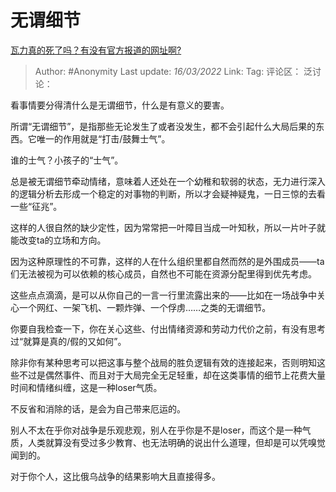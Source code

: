 # 无谓细节
[瓦力真的死了吗？有没有官方报道的网址啊?](https://www.zhihu.com/question/521756627/answer/2389683939)

> Author: #Anonymity
> Last update: *16/03/2022*
> Link:
> Tag:
> 评论区：
> 泛讨论：

看事情要分得清什么是无谓细节，什么是有意义的要害。

所谓“无谓细节”，是指那些无论发生了或者没发生，都不会引起什么大局后果的东西。它唯一的作用就是“打击/鼓舞士气”。

谁的士气？小孩子的“士气”。

总是被无谓细节牵动情绪，意味着人还处在一个幼稚和软弱的状态，无力进行深入的逻辑分析去形成一个稳定的对事物的判断，所以才会疑神疑鬼，一日三惊的去看一些“征兆”。

这样的人很自然的缺少定性，因为常常把一叶障目当成一叶知秋，所以一片叶子就能改变ta的立场和方向。

因为这种原理性的不可靠，这样的人在什么组织里都自然而然的是外围成员——ta们无法被视为可以依赖的核心成员，自然也不可能在资源分配里得到优先考虑。

这些点点滴滴，是可以从你自己的一言一行里流露出来的——比如在一场战争中关心一个网红、一架飞机、一颗炸弹、一个俘虏……之类的无谓细节。

你要自我检查一下，你在关心这些、付出情绪资源和劳动力代价之前，有没有思考过“就算是真的/假的又如何”。

除非你有某种思考可以把这事与整个战局的胜负逻辑有效的连接起来，否则明知这些不过是偶然事件、而且对于大局完全无足轻重，却在这类事情的细节上花费大量时间和情绪纠缠，这是一种loser气质。

不反省和消除的话，是会为自己带来厄运的。

别人不太在乎你对战争是乐观悲观，别人在乎你是不是loser，而这个是一种气质，人类就算没有受过多少教育、也无法明确的说出什么道理，但却是可以凭嗅觉闻到的。

对于你个人，这比俄乌战争的结果影响大且直接得多。
